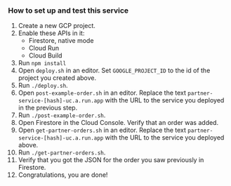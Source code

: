 ### How to set up and test this service

1. Create a new GCP project.
1. Enable these APIs in it:
    * Firestore, native mode
    * Cloud Run
    * Cloud Build
1. Run ```npm install```
1. Open ```deploy.sh``` in an editor. Set ```GOOGLE_PROJECT_ID``` to the id
   of the project you created above.
1. Run ```./deploy.sh```.
1. Open ```post-example-order.sh``` in an editor. Replace the text
   ```partner-service-[hash]-uc.a.run.app``` with the URL to the service you
   deployed in the previous step.
1. Run ```./post-example-order.sh```.
1. Open Firestore in the Cloud Console. Verify that an order was added.
1. Open ```get-partner-orders.sh``` in an editor. Replace the text
   ```partner-service-[hash]-uc.a.run.app``` with the URL to the service you
   deployed above.
1. Run ```./get-partner-orders.sh```.
1. Verify that you got the JSON for the order you saw previously in Firestore.
1. Congratulations, you are done!
